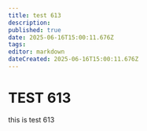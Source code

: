 ```yaml
---
title: test 613
description: 
published: true
date: 2025-06-16T15:00:11.676Z
tags: 
editor: markdown
dateCreated: 2025-06-16T15:00:11.676Z
---
```


# TEST 613
this is test 613
